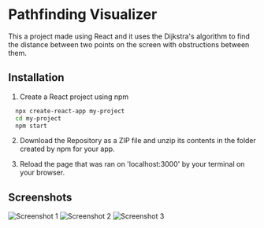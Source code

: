 
# Pathfinding Visualizer

This a project made using React and it uses the Dijkstra's algorithm to find the distance between two points on the screen with obstructions between them.



## Installation

1. Create a React project using npm

```bash
  npx create-react-app my-project
  cd my-project
  npm start
```
2. Download the Repository as a ZIP file and unzip its contents in the folder created by npm for your app.

3. Reload the page that was ran on 'localhost:3000' by your terminal on your browser.
    
## Screenshots

![Screenshot 1](./screenshots/screenshot1)
![Screenshot 2](./screenshots/screenshot2)
![Screenshot 3](./screenshots/screenshot3)
